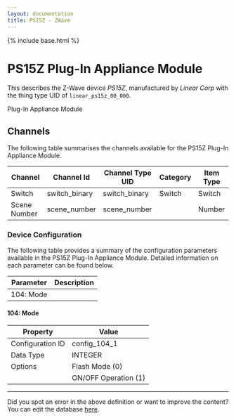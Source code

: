 ```yaml
---
layout: documentation
title: PS15Z - ZWave
---
```


{% include base.html %}

# PS15Z Plug-In Appliance Module

This describes the Z-Wave device *PS15Z*, manufactured by *Linear Corp* with the thing type UID of ```linear_ps15z_00_000```. 

Plug-In Appliance Module


## Channels
The following table summarises the channels available for the PS15Z Plug-In Appliance Module.

| Channel | Channel Id | Channel Type UID | Category | Item Type |
|---------|------------|------------------|----------|-----------|
| Switch | switch_binary | switch_binary | Switch | Switch |
| Scene Number | scene_number | scene_number |  | Number |


### Device Configuration
The following table provides a summary of the configuration parameters available in the PS15Z Plug-In Appliance Module.
Detailed information on each parameter can be found below.

| Parameter   | Description |
|-------------|-------------|
| 104: Mode |  |


#### 104: Mode


| Property         | Value    |
|------------------|----------|
| Configuration ID | config_104_1 |
| Data Type        | INTEGER || Default Value | 0 |
| Options | Flash Mode (0) |
|  | ON/OFF Operation (1) |


---

Did you spot an error in the above definition or want to improve the content?
You can edit the database [here](http://www.cd-jackson.com/index.php/zwave/zwave-device-database/zwave-device-list/devicesummary/352).
